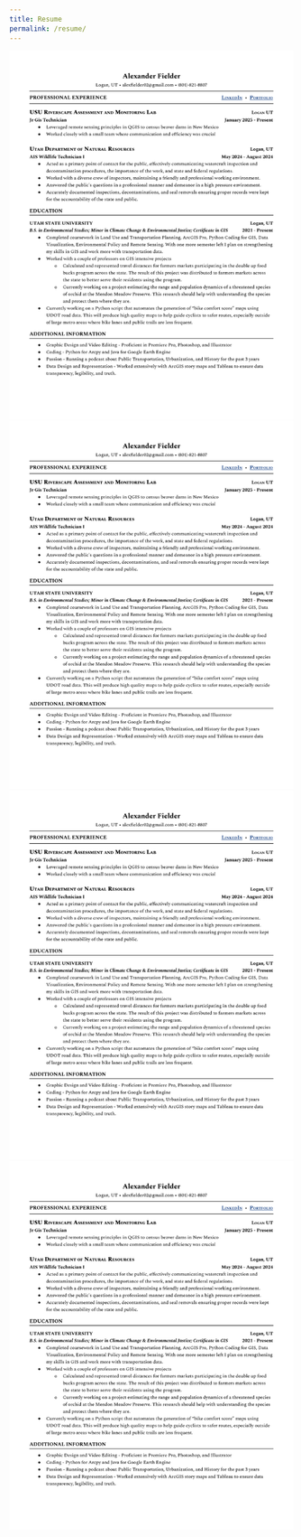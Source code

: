 ```yaml
---
title: Resume
permalink: /resume/
---
```

![Alt text](/assets/_pdf/ONE-PAGE-RESUME.png/)
![Alt text](/assets/_pdf/ONE-PAGE-RESUME.png)
![Alt text](/assets/images/one-page-resume.png/)
![Alt text](/assets/images/one-page-resume.png)
